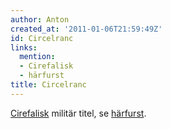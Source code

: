 ```yaml
---
author: Anton
created_at: '2011-01-06T21:59:49Z'
id: Circelranc
links:
  mention:
  - Cirefalisk
  - härfurst
title: Circelranc
---
```


[Cirefalisk] militär titel, se [härfurst].

  [Cirefalisk]: Cirefalisk
  [härfurst]: härfurst
